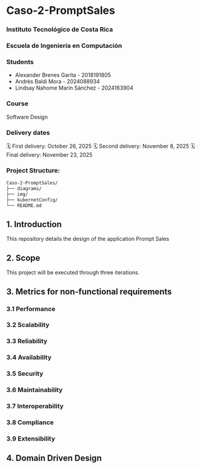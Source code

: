 # Caso-2-PromptSales
### Instituto Tecnológico de Costa Rica
### Escuela de Ingeniería en Computación
### Students
- Alexander Brenes Garita - 2018191805
- Andrés Baldi Mora - 2024088934
- Lindsay Nahome Marín Sánchez - 2024163904
### Course
Software Design
### Delivery dates
🗓️ First delivery: October 26, 2025 
🗓️ Second delivery: November 8, 2025
🗓️ Final delivery: November 23, 2025


### Project Structure:

```bash
Caso-2-PromptSales/
├── diagrams/
├── img/
├── kubernetConfig/
└── README.md
```

## 1. Introduction
This repository details the design of the application Prompt Sales

## 2. Scope
This project will be executed through three iterations.

## 3. Metrics for non-functional requirements

### 3.1 Performance

### 3.2 Scalability

### 3.3 Reliability

### 3.4 Availability

### 3.5 Security

### 3.6 Maintainability

### 3.7 Interoperability

### 3.8 Compliance

### 3.9 Extensibility

## 4. Domain Driven Design














